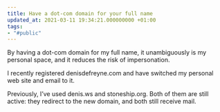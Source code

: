 ```yaml
---
title: Have a dot-com domain for your full name
updated_at: 2021-03-11 19:34:21.000000000 +01:00
tags:
- "#public"
---
```



By having a dot-com domain for my full name, it unambiguously is my personal space, and it reduces the risk of impersonation.

I recently registered denisdefreyne.com and have switched my personal web site and email to it.

Previously, I’ve used denis.ws and stoneship.org. Both of them are still active: they redirect to the new domain, and both still receive mail.